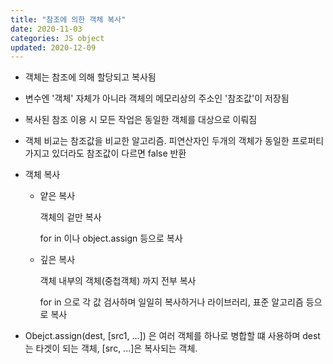 ```yaml
---
title: "참조에 의한 객체 복사"
date: 2020-11-03
categories: JS object
updated: 2020-12-09
---
```


- 객체는 참조에 의해 할당되고 복사됨

- 변수엔 '객체' 자체가 아니라 객체의 메모리상의 주소인 '참조값'이 저장됨

- 복사된 참조 이용 시 모든 작업은 동일한 객체를 대상으로 이뤄짐

- 객체 비교는 참조값을 비교한 알고리즘. 피연산자인 두개의 객체가 동일한 프로퍼티 가지고 있더라도 참조값이 다르면 false 반환

- 객체 복사

  - 얕은 복사

    객체의 겉만 복사

    for in 이나 object.assign 등으로 복사

  - 깊은 복사

    객체 내부의 객체(중첩객체) 까지 전부 복사

    for in 으로 각 값 검사하며 일일히 복사하거나 라이브러리, 표준 알고리즘 등으로 복사

- Obejct.assign(dest, [src1, ...]) 은 여러 객체를 하나로 병합할 떄 사용하며 dest는 타겟이 되는 객체, [src, ...]은 복사되는 객체.

